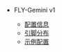 * FLY-Gemini v1
 
  * [配置信息](/board/fly_gemini_v1/README.md)
  * [引脚分布](/board/fly_gemini_v1/pins.md)
  * [示例配置](/board/fly_gemini_v1/cfg.md)


